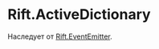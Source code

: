 # Rift.ActiveDictionary

Наследует от [Rift.EventEmitter](https://github.com/2gis/RiftJS/blob/master/docs/EventEmitter.ru.md).
